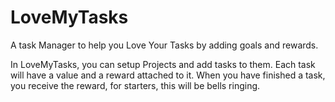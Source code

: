 # LoveMyTasks
A task Manager to help you Love Your Tasks by adding goals and rewards.

In LoveMyTasks, you can setup Projects and add tasks to them. Each task will have a value and a reward attached to it.
When you have finished a task, you receive the reward, for starters, this will be bells ringing.
